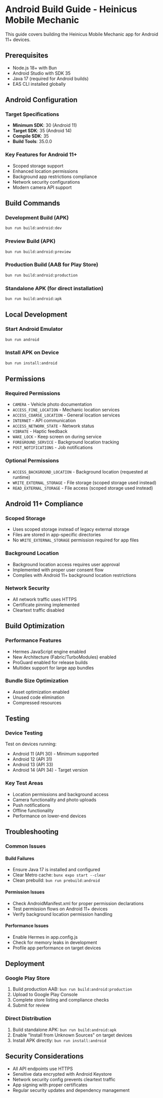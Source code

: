 # Android Build Guide - Heinicus Mobile Mechanic

This guide covers building the Heinicus Mobile Mechanic app for Android 11+ devices.

## Prerequisites

- Node.js 18+ with Bun
- Android Studio with SDK 35
- Java 17 (required for Android builds)
- EAS CLI installed globally

## Android Configuration

### Target Specifications
- **Minimum SDK**: 30 (Android 11)
- **Target SDK**: 35 (Android 14)
- **Compile SDK**: 35
- **Build Tools**: 35.0.0

### Key Features for Android 11+
- Scoped storage support
- Enhanced location permissions
- Background app restrictions compliance
- Network security configurations
- Modern camera API support

## Build Commands

### Development Build (APK)
```bash
bun run build:android:dev
```

### Preview Build (APK)
```bash
bun run build:android:preview
```

### Production Build (AAB for Play Store)
```bash
bun run build:android:production
```

### Standalone APK (for direct installation)
```bash
bun run build:android:apk
```

## Local Development

### Start Android Emulator
```bash
bun run android
```

### Install APK on Device
```bash
bun run install:android
```

## Permissions

### Required Permissions
- `CAMERA` - Vehicle photo documentation
- `ACCESS_FINE_LOCATION` - Mechanic location services
- `ACCESS_COARSE_LOCATION` - General location services
- `INTERNET` - API communication
- `ACCESS_NETWORK_STATE` - Network status
- `VIBRATE` - Haptic feedback
- `WAKE_LOCK` - Keep screen on during service
- `FOREGROUND_SERVICE` - Background location tracking
- `POST_NOTIFICATIONS` - Job notifications

### Optional Permissions
- `ACCESS_BACKGROUND_LOCATION` - Background location (requested at runtime)
- `WRITE_EXTERNAL_STORAGE` - File storage (scoped storage used instead)
- `READ_EXTERNAL_STORAGE` - File access (scoped storage used instead)

## Android 11+ Compliance

### Scoped Storage
- Uses scoped storage instead of legacy external storage
- Files are stored in app-specific directories
- No `WRITE_EXTERNAL_STORAGE` permission required for app files

### Background Location
- Background location access requires user approval
- Implemented with proper user consent flow
- Complies with Android 11+ background location restrictions

### Network Security
- All network traffic uses HTTPS
- Certificate pinning implemented
- Cleartext traffic disabled

## Build Optimization

### Performance Features
- Hermes JavaScript engine enabled
- New Architecture (Fabric/TurboModules) enabled
- ProGuard enabled for release builds
- Multidex support for large app bundles

### Bundle Size Optimization
- Asset optimization enabled
- Unused code elimination
- Compressed resources

## Testing

### Device Testing
Test on devices running:
- Android 11 (API 30) - Minimum supported
- Android 12 (API 31)
- Android 13 (API 33)
- Android 14 (API 34) - Target version

### Key Test Areas
- Location permissions and background access
- Camera functionality and photo uploads
- Push notifications
- Offline functionality
- Performance on lower-end devices

## Troubleshooting

### Common Issues

#### Build Failures
- Ensure Java 17 is installed and configured
- Clear Metro cache: `bunx expo start --clear`
- Clean prebuild: `bun run prebuild:android`

#### Permission Issues
- Check AndroidManifest.xml for proper permission declarations
- Test permission flows on Android 11+ devices
- Verify background location permission handling

#### Performance Issues
- Enable Hermes in app.config.js
- Check for memory leaks in development
- Profile app performance on target devices

## Deployment

### Google Play Store
1. Build production AAB: `bun run build:android:production`
2. Upload to Google Play Console
3. Complete store listing and compliance checks
4. Submit for review

### Direct Distribution
1. Build standalone APK: `bun run build:android:apk`
2. Enable "Install from Unknown Sources" on target devices
3. Install APK directly: `bun run install:android`

## Security Considerations

- All API endpoints use HTTPS
- Sensitive data encrypted with Android Keystore
- Network security config prevents cleartext traffic
- App signing with proper certificates
- Regular security updates and dependency management
